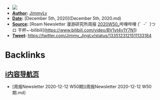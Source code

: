 - ![](../images/Xg1qEJotxw.png?)
- **[Author](Author.md):** [JimmyLv](JimmyLv.md)
- **[Date](Date.md):** [December 5th, 2020](December 5th, 2020.md)
- **[Source](Source.md):** [Roam Newsletter 漫游研究所周报 [2020W50_](2020W50_.md)哔哩哔哩 (゜-゜)つロ 干杯~-bilibili](https://www.bilibili.com/video/BV1vt4y1Y7N1)
- **[Tweet](Tweet.md):** https://twitter.com/Jimmy_JingLv/status/1335123121511133184

# Backlinks
## [ℹ︎内容导航页](ℹ︎内容导航页.md)
- [周报Newsletter 2020-12-12 W50期](周报Newsletter 2020-12-12 W50期.md)

